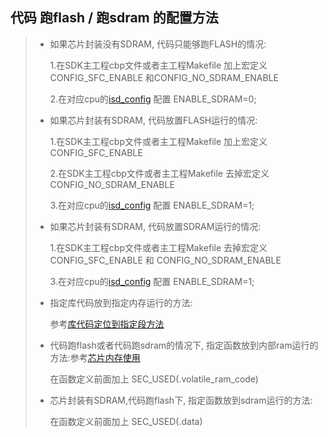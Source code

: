 ﻿## 			代码 跑flash / 跑sdram 的配置方法

> * 如果芯片封装没有SDRAM, 代码只能够跑FLASH的情况:
>
>   1.在SDK主工程cbp文件或者主工程Makefile 加上宏定义 CONFIG_SFC_ENABLE 和CONFIG_NO_SDRAM_ENABLE
>
>   2.在对应cpu的[isd_config](../../../../cpu/wl82/tools/isd_config.ini) 配置 ENABLE_SDRAM=0;
>   
>   
>   
> * 如果芯片封装有SDRAM, 代码放置FLASH运行的情况:
>
>   1.在SDK主工程cbp文件或者主工程Makefile 加上宏定义 CONFIG_SFC_ENABLE 
>
>   2.在SDK主工程cbp文件或者主工程Makefile 去掉宏定义 CONFIG_NO_SDRAM_ENABLE
>
>   3.在对应cpu的[isd_config](../../../../cpu/wl82/tools/isd_config.ini) 配置 ENABLE_SDRAM=1;
>
>   
>
> * 如果芯片封装有SDRAM, 代码放置SDRAM运行的情况:
>
>   1.在SDK主工程cbp文件或者主工程Makefile 去掉宏定义 CONFIG_SFC_ENABLE 和 CONFIG_NO_SDRAM_ENABLE
>
>   3.在对应cpu的[isd_config](../../../../cpu/wl82/tools/isd_config.ini) 配置 ENABLE_SDRAM=1;
>
>   
>
> * 指定库代码放到指定内存运行的方法:
>
>   参考[库代码定位到指定段方法](../库代码定位到指定段方法/readme.md)
>
>   
>
> * 代码跑flash或者代码跑sdram的情况下, 指定函数放到内部ram运行的方法:参考[芯片内存使用](../芯片内存使用)
>
>   在函数定义前面加上 SEC_USED(.volatile_ram_code)
>
> * 芯片封装有SDRAM,代码跑flash下, 指定函数放到sdram运行的方法:
>
>   在函数定义前面加上 SEC_USED(.data)
